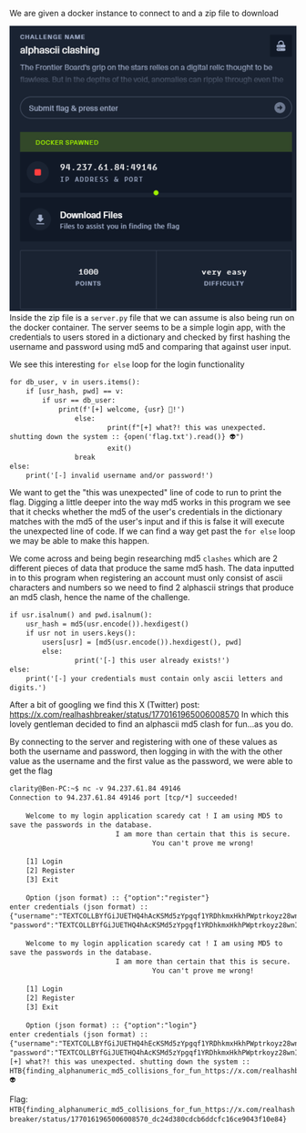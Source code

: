 We are given a docker instance to connect to and a zip file to download

![alt text](https://github.com/Cl4r1ty-1/CTF/blob/main/HTB%20University/Pasted%20image%2020241216142504.png?raw=true)
Inside the zip file is a `server.py` file that we can assume is also being run on the docker container. The server seems to be a simple login app, with the credentials to users stored in a dictionary and checked by first hashing the username and password using md5 and comparing that against user input.

We see this interesting `for else` loop for the login functionality

```
for db_user, v in users.items():
	if [usr_hash, pwd] == v:
		if usr == db_user:
			print(f'[+] welcome, {usr} 🤖!')
                else:
                        print(f"[+] what?! this was unexpected. shutting down the system :: {open('flag.txt').read()} 👽")
                        exit()
                break
else:
	print('[-] invalid username and/or password!')
```
We want to get the "this was unexpected" line of code to run to print the flag. Digging a little deeper into the way md5 works in this program we see that it checks whether the md5 of the user's credentials in the dictionary matches with the md5 of the user's input and if this is false it will execute the unexpected line of code. If we can find a way get past the `for else` loop we may be able to make this happen.

We come across and being begin researching md5 `clashes` which are 2 different pieces of data that produce the same md5 hash. The data inputted in to this program when registering an account must only consist of ascii characters and numbers so we need to find 2 alphascii strings that produce an md5 clash, hence the name of the challenge.

```
if usr.isalnum() and pwd.isalnum():
	usr_hash = md5(usr.encode()).hexdigest()
	if usr not in users.keys():
		users[usr] = [md5(usr.encode()).hexdigest(), pwd]
        else:
                print('[-] this user already exists!')
else:
	print('[-] your credentials must contain only ascii letters and digits.')

```

After a bit of googling we find this X (Twitter) post: https://x.com/realhashbreaker/status/1770161965006008570
In which this lovely gentleman decided to find an alphascii md5 clash for fun...as you do.

By connecting to the server and registering with one of these values as both the username and password, then logging in with the with the other value as the username and the first value as the password, we were able to get the flag

```
clarity@Ben-PC:~$ nc -v 94.237.61.84 49146
Connection to 94.237.61.84 49146 port [tcp/*] succeeded!

    Welcome to my login application scaredy cat ! I am using MD5 to save the passwords in the database.
                          I am more than certain that this is secure.
                                   You can't prove me wrong!

    [1] Login
    [2] Register
    [3] Exit

    Option (json format) :: {"option":"register"}
enter credentials (json format) :: {"username":"TEXTCOLLBYfGiJUETHQ4hAcKSMd5zYpgqf1YRDhkmxHkhPWptrkoyz28wnI9V0aHeAuaKnak", "password":"TEXTCOLLBYfGiJUETHQ4hAcKSMd5zYpgqf1YRDhkmxHkhPWptrkoyz28wnI9V0aHeAuaKnak"}

    Welcome to my login application scaredy cat ! I am using MD5 to save the passwords in the database.
                          I am more than certain that this is secure.
                                   You can't prove me wrong!

    [1] Login
    [2] Register
    [3] Exit

    Option (json format) :: {"option":"login"}
enter credentials (json format) :: {"username":"TEXTCOLLBYfGiJUETHQ4hEcKSMd5zYpgqf1YRDhkmxHkhPWptrkoyz28wnI9V0aHeAuaKnak", "password":"TEXTCOLLBYfGiJUETHQ4hAcKSMd5zYpgqf1YRDhkmxHkhPWptrkoyz28wnI9V0aHeAuaKnak"}
[+] what?! this was unexpected. shutting down the system :: HTB{finding_alphanumeric_md5_collisions_for_fun_https://x.com/realhashbreaker/status/1770161965006008570_dc24d380cdcb6ddcfc16ce9043f10e84} 👽
```

Flag:
`HTB{finding_alphanumeric_md5_collisions_for_fun_https://x.com/realhashbreaker/status/1770161965006008570_dc24d380cdcb6ddcfc16ce9043f10e84}`
